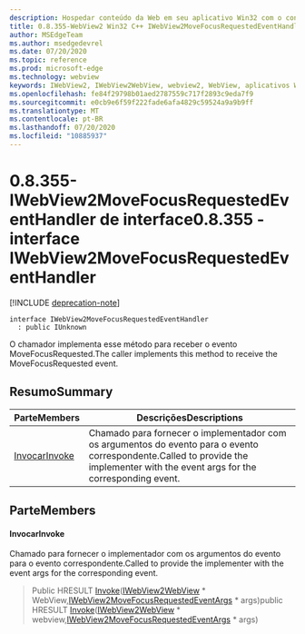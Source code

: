 ```yaml
---
description: Hospedar conteúdo da Web em seu aplicativo Win32 com o controle WebView2 do Microsoft Edge
title: 0.8.355-WebView2 Win32 C++ IWebView2MoveFocusRequestedEventHandler
author: MSEdgeTeam
ms.author: msedgedevrel
ms.date: 07/20/2020
ms.topic: reference
ms.prod: microsoft-edge
ms.technology: webview
keywords: IWebView2, IWebView2WebView, webview2, WebView, aplicativos Win32, Win32, Edge
ms.openlocfilehash: fe84f29798b01aed2787559c717f2893c9eda7f9
ms.sourcegitcommit: e0cb9e6f59f222fade6afa4829c59524a9a9b9ff
ms.translationtype: MT
ms.contentlocale: pt-BR
ms.lasthandoff: 07/20/2020
ms.locfileid: "10885937"
---
```

# <span data-ttu-id="3ecb1-104">0.8.355-IWebView2MoveFocusRequestedEventHandler de interface</span><span class="sxs-lookup"><span data-stu-id="3ecb1-104">0.8.355 - interface IWebView2MoveFocusRequestedEventHandler</span></span> 

[!INCLUDE [deprecation-note](../../includes/deprecation-note.md)]

```
interface IWebView2MoveFocusRequestedEventHandler
  : public IUnknown
```

<span data-ttu-id="3ecb1-105">O chamador implementa esse método para receber o evento MoveFocusRequested.</span><span class="sxs-lookup"><span data-stu-id="3ecb1-105">The caller implements this method to receive the MoveFocusRequested event.</span></span>

## <span data-ttu-id="3ecb1-106">Resumo</span><span class="sxs-lookup"><span data-stu-id="3ecb1-106">Summary</span></span>

 <span data-ttu-id="3ecb1-107">Parte</span><span class="sxs-lookup"><span data-stu-id="3ecb1-107">Members</span></span>                        | <span data-ttu-id="3ecb1-108">Descrições</span><span class="sxs-lookup"><span data-stu-id="3ecb1-108">Descriptions</span></span>
--------------------------------|---------------------------------------------
[<span data-ttu-id="3ecb1-109">Invocar</span><span class="sxs-lookup"><span data-stu-id="3ecb1-109">Invoke</span></span>](#invoke) | <span data-ttu-id="3ecb1-110">Chamado para fornecer o implementador com os argumentos do evento para o evento correspondente.</span><span class="sxs-lookup"><span data-stu-id="3ecb1-110">Called to provide the implementer with the event args for the corresponding event.</span></span>

## <span data-ttu-id="3ecb1-111">Parte</span><span class="sxs-lookup"><span data-stu-id="3ecb1-111">Members</span></span>

#### <span data-ttu-id="3ecb1-112">Invocar</span><span class="sxs-lookup"><span data-stu-id="3ecb1-112">Invoke</span></span> 

<span data-ttu-id="3ecb1-113">Chamado para fornecer o implementador com os argumentos do evento para o evento correspondente.</span><span class="sxs-lookup"><span data-stu-id="3ecb1-113">Called to provide the implementer with the event args for the corresponding event.</span></span>

> <span data-ttu-id="3ecb1-114">Public HRESULT [Invoke](#invoke)([IWebView2WebView](IWebView2WebView.md) \* WebView,[IWebView2MoveFocusRequestedEventArgs](IWebView2MoveFocusRequestedEventArgs.md) \* args)</span><span class="sxs-lookup"><span data-stu-id="3ecb1-114">public HRESULT [Invoke](#invoke)([IWebView2WebView](IWebView2WebView.md) \* webview,[IWebView2MoveFocusRequestedEventArgs](IWebView2MoveFocusRequestedEventArgs.md) \* args)</span></span>

